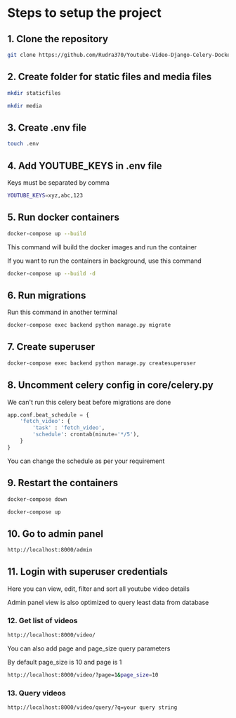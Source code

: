 # Steps to setup the project

## 1. Clone the repository

```bash
git clone https://github.com/Rudra370/Youtube-Video-Django-Celery-Docker.git
```

## 2. Create folder for static files and media files

```bash
mkdir staticfiles
```

```bash
mkdir media
```

## 3. Create .env file

```bash
touch .env
```

## 4. Add YOUTUBE_KEYS in .env file

Keys must be separated by comma

```bash
YOUTUBE_KEYS=xyz,abc,123
```

## 5. Run docker containers

```bash
docker-compose up --build
```

This command will build the docker images and run the container

If you want to run the containers in background, use this command

```bash
docker-compose up --build -d
```

## 6. Run migrations

Run this command in another terminal

```bash
docker-compose exec backend python manage.py migrate
```

## 7. Create superuser

```bash
docker-compose exec backend python manage.py createsuperuser
```

## 8. Uncomment celery config in core/celery.py

We can't run this celery beat before migrations are done

```python
app.conf.beat_schedule = {
    'fetch_video': {
        'task' : 'fetch_video',
        'schedule': crontab(minute='*/5'),
    }
}
```

You can change the schedule as per your requirement

## 9. Restart the containers

```bash
docker-compose down
```

```bash
docker-compose up
```

## 10. Go to admin panel

```bash
http://localhost:8000/admin
```

## 11. Login with superuser credentials

Here you can view, edit, filter and sort all youtube video details

Admin panel view is also optimized to query least data from database

### 12. Get list of videos

```bash
http://localhost:8000/video/
```

You can also add page and page_size query parameters

By default page_size is 10 and page is 1

```bash
http://localhost:8000/video/?page=1&page_size=10
```

### 13. Query videos

```bash
http://localhost:8000/video/query/?q=your query string
```
